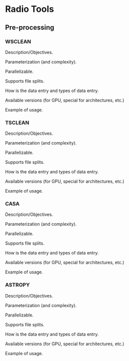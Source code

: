 # Radio Tools

## Pre-processing

### WSCLEAN

Description/Objectives.

Parameterization (and complexity).

Parallelizable.

Supports file splits.

How is the data entry and types of data entry.

Available versions (for GPU, special for architectures, etc.)

Example of usage.

### TSCLEAN

Description/Objectives.

Parameterization (and complexity).

Parallelizable.

Supports file splits.

How is the data entry and types of data entry.

Available versions (for GPU, special for architectures, etc.)

Example of usage.

### CASA

Description/Objectives.

Parameterization (and complexity).

Parallelizable.

Supports file splits.

How is the data entry and types of data entry.

Available versions (for GPU, special for architectures, etc.)

Example of usage.

### ASTROPY

Description/Objectives.

Parameterization (and complexity).

Parallelizable.

Supports file splits.

How is the data entry and types of data entry.

Available versions (for GPU, special for architectures, etc.)

Example of usage.




